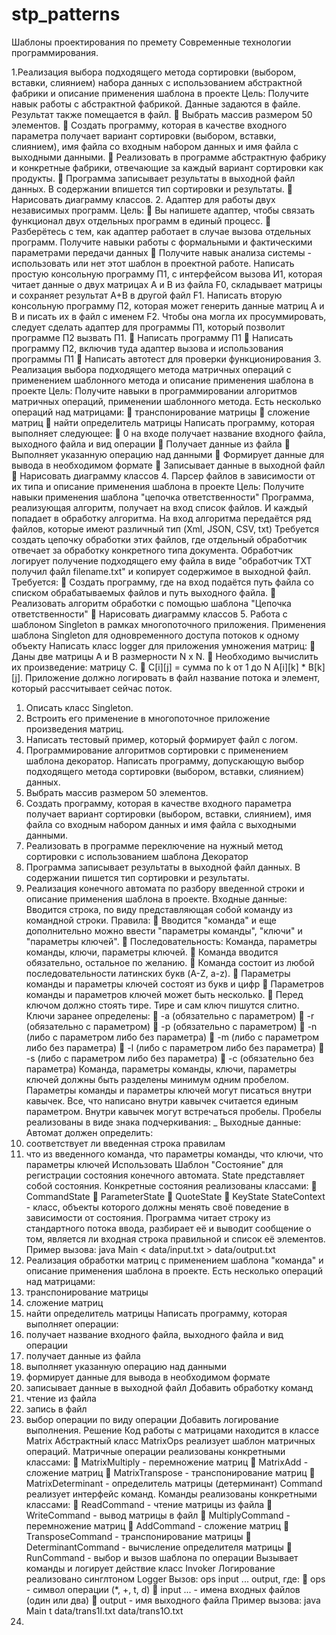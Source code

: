 # stp_patterns
Шаблоны проектирования по премету Современные технологии программирования.



1.Реализация выбора подходящего метода сортировки (выбором, вставки,
слиянием) набора данных с использованием абстрактной фабрики и описание
применения шаблона в проекте
Цель: Получите навык работы с абстрактной фабрикой.
Данные задаются в файле. Результат также помещается в файл.
 Выбрать массив размером 50 элементов.
 Создать программу, которая в качестве входного параметра получает
вариант сортировки (выбором, вставки, слиянием), имя файла со входным
набором данных и имя файла с выходными данными.
 Реализовать в программе абстрактную фабрику и конкретные фабрики,
отвечающие за каждый вариант сортировки как продукты.
 Программа записывает результаты в выходной файл данных. В содержании
впишется тип сортировки и результаты.
 Нарисовать диаграмму классов.
2. Адаптер для работы двух независимых программ.
Цель:
 Вы напишете адаптер, чтобы связать функционал двух отдельных программ
в единый процесс.
 Разберётесь с тем, как адаптер работает в случае вызова отдельных
программ. Получите навыки работы с формальными и фактическими
параметрами передачи данных
 Получите навык анализа системы - использовать или нет этот шаблон в
проектной работе.
Написать простую консольную программу П1, с интерфейсом вызова И1, которая
читает данные о двух матрицах А и В из файла F0, складывает матрицы и сохраняет
результат А+В в другой файл F1. Написать вторую консольную программу П2,
которая может генерить данные матриц А и В и писать их в файл с именем F2.
Чтобы она могла их просуммировать, следует сделать адаптер для программы П1,
который позволит программе П2 вызвать П1.
 Написать программу П1
 Написать программу П2, включив туда адаптер вызова и использования
программы П1
 Написать автотест для проверки функционирования
3. Реализация выбора подходящего метода матричных операций с применением
шаблонного метода и описание применения шаблона в проекте
Цель: Получите навыки в программировании алгоритмов матричных операций,
применении шаблонного метода.
Есть несколько операций над матрицами:
 транспонирование матрицы
 сложение матриц
 найти определитель матрицы
Написать программу, которая выполняет следующее:
 0 на входе получает название входного файла, выходного файла и вид
операции
 Получает данные из файла
 Выполняет указанную операцию над данными
 Формирует данные для вывода в необходимом формате
 Записывает данные в выходной файл
 Нарисовать диаграмму классов
4. Парсер файлов в зависимости от их типа и описание применения шаблона в
проекте
Цель: Получите навыки применения шаблона "цепочка ответственности"
Программа, реализующая алгоритм, получает на вход список файлов. И каждый
попадает в обработку алгоритма. На вход алгоритма передаётся ряд файлов,
которые имеют различный тип (Xml, JSON, CSV, txt) Требуется создать цепочку
обработки этих файлов, где отдельный обработчик отвечает за обработку
конкретного типа документа. Обработчик логирует получение подходящего ему
файла в виде "обработчик TXT получил файл filename.txt" и копирует содержимое в
выходной файл.
Требуется:
 Создать программу, где на вход подаётся путь файла со списком
обрабатываемых файлов и путь выходного файла.
 Реализовать алгоритм обработки с помощью шаблона "Цепочка
ответственности"
 Нарисовать диаграмму классов
5. Работа с шаблоном Singleton в рамках многопоточного приложения.
Применения шаблона Singleton для одновременного доступа потоков к одному
объекту
Написать класс logger для приложения умножения матриц:
 Даны две матрицы A и B размерности N x N.
 Необходимо вычислить их произведение: матрицу С.
 C[i][j] = сумма по k от 1 до N A[i][k] * B[k][j].
Приложение должно логировать в файл название потока и элемент, который
рассчитывает сейчас поток.
1. Описать класс Singleton.
2. Встроить его применение в многопоточное приложение произведения
матриц.
3. Написать тестовый пример, который формирует файл с логом.
6. Программирование алгоритмов сортировки с применением шаблона декоратор.
Написать программу, допускающую выбор подходящего метода сортировки
(выбором, вставки, слиянием) данных.
1. Выбрать массив размером 50 элементов.
2. Создать программу, которая в качестве входного параметра получает
вариант сортировки (выбором, вставки, слиянием), имя файла со входным
набором данных и имя файла с выходными данными.
3. Реализовать в программе переключение на нужный метод сортировки с
использованием шаблона Декоратор
4. Программа записывает результаты в выходной файл данных. В содержании
пишется тип сортировки и результаты.
7. Реализация конечного автомата по разбору введенной строки и описание применения
шаблона в проекте.
Входные данные: Вводится строка, по виду представляющая собой команду из
командной строки.
Правила:
 Вводится "команда" и еще дополнительно можно ввести "параметры
команды", "ключи" и "параметры ключей".
 Последовательность: Команда, параметры команды, ключи, параметры
ключей.
 Команда вводится обязательно, остальное по желанию.
 Команда состоит из любой последовательности латинских букв (A-Z, a-z).
 Параметры команды и параметры ключей состоят из букв и цифр
 Параметров команды и параметров ключей может быть несколько.
 Перед ключом должно стоять тире. Тире и сам ключ пишутся слитно.
Ключи заранее определены:
 -a (обязательно с параметром)
 -r (обязательно с параметром)
 -p (обязательно с параметром)
 -n (либо с параметром либо без параметра)
 -m (либо с параметром либо без параметра)
 -l (либо с параметром либо без параметра)
 -s (либо с параметром либо без параметра)
 -c (обязательно без параметра)
Команда, параметры команды, ключи, параметры ключей должны быть разделены
минимум одним пробелом.
Параметры команды и параметры ключей могут писаться внутри кавычек. Все, что
написано внутри кавычек считается единым параметром. Внутри кавычек могут
встречаться пробелы. Пробелы реализованы в виде знака подчеркивания: _
Выходные данные:
Автомат должен определить:
1. соответствует ли введенная строка правилам
2. что из введенного команда, что параметры команды, что ключи, что
параметры ключей
Использовать Шаблон "Состояние" для регистрации состояния конечного автомата.
State представляет собой состояния.
Конкретные состояния реализованы классами:
 CommandState
 ParameterState
 QuoteState
 KeyState
StateContext - класс, объекты которого должны менять своё поведение в
зависимости от состояния.
Программа читает строку из стандартного потока ввода, разбирает её и выводит
сообщение о том, является ли входная строка правильной и список её элементов.
Пример вызова: java Main < data/input.txt > data/output.txt
8. Реализация обработки матриц с применением шаблона "команда" и описание
применения шаблона в проекте.
Есть несколько операций над матрицами:
1. транспонирование матрицы
2. сложение матриц
3. найти определитель матрицы
Написать программу, которая выполняет операции:
1. получает название входного файла, выходного файла и вид операции
2. получает данные из файла
3. выполняет указанную операцию над данными
4. формирует данные для вывода в необходимом формате
5. записывает данные в выходной файл
Добавить обработку команд
1. чтение из файла
2. запись в файл
3. выбор операции по виду операции
Добавить логирование выполнения.
Решение
Код работы с матрицами находится в классе Matrix
Абстрактный класс MatrixOps реализует шаблон матричных операций.
Матричные операции реализованы конкретными классами:
 MatrixMultiply - перемножение матриц
 MatrixAdd - сложение матриц
 MatrixTranspose - транспонирование матриц
 MatrixDeterminant - определитель матрицы (детерминант)
Command реализует интерфейс команд.
Команды реализованы конкретными классами:
 ReadCommand - чтение матрицы из файла
 WriteCommand - вывод матрицы в файл
 MultiplyCommand - перемножение матриц
 AddCommand - сложение матриц
 TransposeCommand - транспонирование матрицы
 DeterminantCommand - вычисление определителя матрицы
 RunCommand - выбор и вызов шаблона по операции
Вызывает команды и логирует действие класс Invoker
Логирование реализовано синглтоном Logger
Вызов: ops input ... output, где:
 ops - символ операции (*, +, t, d)
 input ... - имена входных файлов (один или два)
 output - имя выходного файла
Пример вызова: java Main t data/trans1I.txt data/trans1O.txt
9.
